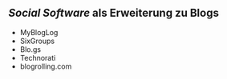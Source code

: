 ## *Social Software* als Erweiterung zu Blogs

* MyBlogLog
* SixGroups
* Blo.gs
* Technorati
* blogrolling.com
